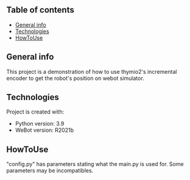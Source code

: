 ## Table of contents
* [General info](#general-info)
* [Technologies](#Technologies)
* [HowToUse](#HowToUse)

## General info
This project is a demonstration of how to use thymio2's incremental encoder to get the robot's position on webot simulator.
	
## Technologies
Project is created with:
* Python version: 3.9
* WeBot version: R2021b
	
## HowToUse
"config.py" has parameters stating what the main.py is used for. Some parameters may be incompatibles.




